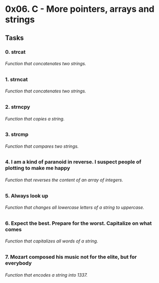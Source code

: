 # 0x06. C - More pointers, arrays and strings

## Tasks

### 0. strcat
###### Function that concatenates two strings.

### 1. strncat
###### Function that concatenates two strings.

### 2. strncpy
###### Function that copies a string.

### 3. strcmp
###### Function that compares two strings.

### 4. I am a kind of paranoid in reverse. I suspect people of plotting to make me happy
###### Function that reverses the content of an array of integers.

### 5. Always look up
###### Function that changes all lowercase letters of a string to uppercase.

### 6. Expect the best. Prepare for the worst. Capitalize on what comes
###### Function that capitalizes all words of a string.

### 7. Mozart composed his music not for the elite, but for everybody
###### Function that encodes a string into 1337.
